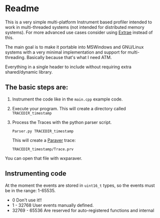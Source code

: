 Readme
=======

This is a very simple multi-platform Instrument based profiler
intended to work in multi-threaded systems (not intended for
distributed memory systems). For more advanced use cases consider
using [Extrae](https://tools.bsc.es/extrae) instead of this.


The main goal is to make it portable into MSWindows and GNU/Linux
systems with a very minimal implementation and support for
multi-threading. Basically because that's what I need ATM.

Everything in a single header to include without requiring extra
shared/dynamic library.

The basic steps are:
--------------------

1. Instrument the code like in the `main.cpp` example code.
2. Execute your program. This will create a directory called `TRACEDIR_timestamp`
3. Process the Traces with the python parser script.

	```
	Parser.py TRACEDIR_timestamp
	```

	This will create a [Paraver](https://tools.bsc.es/paraver) trace: 

	```
	TRACEDIR_timestamp/Trace.prv
	```

You can open that file with wxparaver.

Instrumenting code
------------------

At the moment the events are stored in `uint16_t` types, so the events
must be in the range: 1-65535.

- 0 Don't use it!!
- 1 - 32768 User events manually defined.
- 32769 - 65536 Are reserved for auto-registered functions and internal
